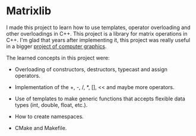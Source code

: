 # Matrixlib

I made this project to learn how to use templates, operator overloading and other overloadings in C++. This project is a library for matrix operations in C++. I'm glad that years after implementing it, this project was really useful in a bigger [project of computer graphics](https://github.com/fvvsantana/OpenGLProjects).

The learned concepts in this project were:

* Overloading of constructors, destructors, typecast and assign operators.

* Implementation of the +, -, /, \*, [], << and maybe more operators.

* Use of templates to make generic functions that accepts flexible data types (int, double, float, etc.).

* How to create namespaces.

* CMake and Makefile.
